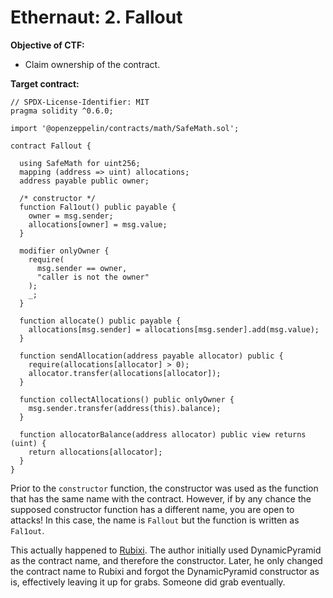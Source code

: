 # Ethernaut: 2. Fallout

**Objective of CTF:**

- Claim ownership of the contract.

**Target contract:**

```solidity
// SPDX-License-Identifier: MIT
pragma solidity ^0.6.0;

import '@openzeppelin/contracts/math/SafeMath.sol';

contract Fallout {

  using SafeMath for uint256;
  mapping (address => uint) allocations;
  address payable public owner;

  /* constructor */
  function Fal1out() public payable {
    owner = msg.sender;
    allocations[owner] = msg.value;
  }

  modifier onlyOwner {
    require(
      msg.sender == owner,
      "caller is not the owner"
    );
    _;
  }

  function allocate() public payable {
    allocations[msg.sender] = allocations[msg.sender].add(msg.value);
  }

  function sendAllocation(address payable allocator) public {
    require(allocations[allocator] > 0);
    allocator.transfer(allocations[allocator]);
  }

  function collectAllocations() public onlyOwner {
    msg.sender.transfer(address(this).balance);
  }

  function allocatorBalance(address allocator) public view returns (uint) {
    return allocations[allocator];
  }
}
```

Prior to the `constructor` function, the constructor was used as the function that has the same name with the contract. However, if by any chance the supposed constructor function has a different name, you are open to attacks! In this case, the name is `Fallout` but the function is written as `Fal1out`.

This actually happened to [Rubixi](https://github.com/crytic/not-so-smart-contracts/tree/master/wrong_constructor_name). The author initially used DynamicPyramid as the contract name, and therefore the constructor. Later, he only changed the contract name to Rubixi and forgot the DynamicPyramid constructor as is, effectively leaving it up for grabs. Someone did grab eventually.
